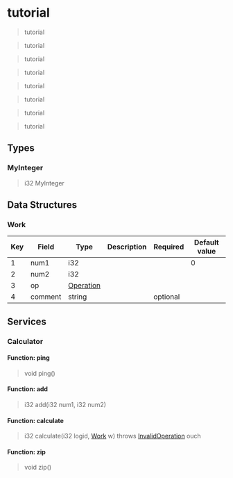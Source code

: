 # tutorial

> tutorial

> tutorial

> tutorial

> tutorial

> tutorial

> tutorial

> tutorial

> tutorial

## Types

### MyInteger

> i32 MyInteger

## Data Structures

### Work

Key | Field | Type | Description | Required | Default value
--- | --- | --- | --- | --- | ---
1 | num1 | i32 |  |  | 0
2 | num2 | i32 |  |  | 
3 | op | [Operation](#Operation) |  |  | 
4 | comment | string |  | optional | 

## Services

### Calculator

#### Function: ping

> void ping() 

#### Function: add

> i32 add(i32 num1, i32 num2) 

#### Function: calculate

> i32 calculate(i32 logid, [Work](#Work) w) throws [InvalidOperation](#InvalidOperation) ouch

#### Function: zip

> void zip() 
